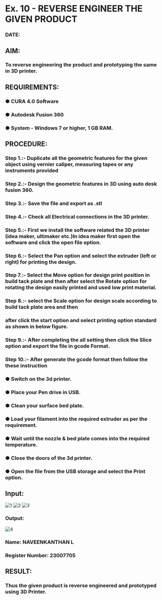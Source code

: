 # Ex. 10 - REVERSE ENGINEER THE GIVEN PRODUCT

### DATE: 

## AIM: 
### To reverse engineering the product and prototyping the same in 3D printer.

## REQUIREMENTS:
### ●	CURA 4.0 Software
### ●	 Autodesk Fusion 360
### ●	 System - Windows 7 or higher, 1 GB RAM.

## PROCEDURE:
### Step 1.:- Duplicate all the geometric features for the given object using vernier caliper, measuring tapes or any instruments provided
### Step 2.:- Design the geometric features in 3D using auto desk fusion 360.
### Step 3.:- Save the file and export as .stl
### Step 4.:- Check all Electrical connections in the 3D printer.
### Step 5.:- First we install the software related the 3D printer (idea maker, ultimaker etc.)In idea maker first open the software and click the open file option.
### Step 6.:- Select the Pan option and select the extruder (left or right) for printing the design.
### Step 7.:- Select the Move option for design print position in build tack plate and then after select the Rotate option for rotating the design easily printed and used low print material.
### Step 8.:- select the Scale option for design scale according to build tack plate area and then
### after click the start option and select printing option standard as shown in below figure.
### Step 9.:- After completing the all setting then click the Slice option and export the file in gcode Format.
### Step 10.:- After generate the gcode format then follow the these instruction 
  ###   ●	Switch on the 3d printer.
  ###   ●	Place your Pen drive in USB.
  ###   ●	Clean your surface bed plate.
  ###   ●	Load your filament into the required extruder as per the requirement.
  ###   ●	Wait until the nozzle & bed plate comes into the required temperature.
  ###   ●	Close the doors of the 3d printer.
  ###   ●	Open the file from the USB storage and select the Print option.

## Input:
![1](https://github.com/Naveen1825/Ex.-10---REVERSE-ENGINEER-THE-GIVEN-PRODUCT/assets/138969868/a49e1347-4fa3-4a5a-9e72-98b3f6a53bdc)
![2](https://github.com/Naveen1825/Ex.-10---REVERSE-ENGINEER-THE-GIVEN-PRODUCT/assets/138969868/8a0e5021-715b-460f-87e1-80a5ec76fd43)
![3](https://github.com/Naveen1825/Ex.-10---REVERSE-ENGINEER-THE-GIVEN-PRODUCT/assets/138969868/a372eeaa-7fd7-429e-9b30-81a5bb80521c)

### Output:
![4](https://github.com/Naveen1825/Ex.-10---REVERSE-ENGINEER-THE-GIVEN-PRODUCT/assets/138969868/09666a1e-a8b1-4845-9134-992852b47476)


### Name: NAVEENKANTHAN L
### Register Number: 23007705

## RESULT:
###   Thus the given product is reverse engineered and prototyped using 3D Printer.

